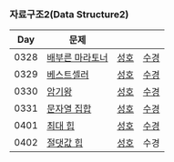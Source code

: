 ### 자료구조2(Data Structure2)

| Day  | 문제                                                     |                             |                               |
| ---- | -------------------------------------------------------- |-----------------------------| ----------------------------- |
| 0328 | [배부른 마라토너](https://www.acmicpc.net/problem/10546) | [성호](0328/10546_0328_sh.kt) | [수경](0328/10546_0328_sk.js) |
| 0329 | [베스트셀러](https://www.acmicpc.net/problem/1302)       | [성호](0329/1302_0329_sh.kt)  | [수경](0329/1302_0329_sk.js)  |
| 0330 | [암기왕](https://www.acmicpc.net/problem/2776)           | [성호](0330/2776_0330_sh.kt)  | [수경](0330/2776_0330_sk.js)  |
| 0331 | [문자열 집합](https://www.acmicpc.net/problem/14425)     | [성호](0331/14425_0331_sh.kt) | [수경](0331/14425_0331_sk.js) |
| 0401 | [최대 힙](https://www.acmicpc.net/problem/11279)         | [성호](0401/11279_0401_sh.kt) | [수경](0401/11279_0401_sk.js) |
| 0402 | [절댓값 힙](https://www.acmicpc.net/problem/11286)       | [성호](0402/11286_0402_sh.kt) | 수경                          |
